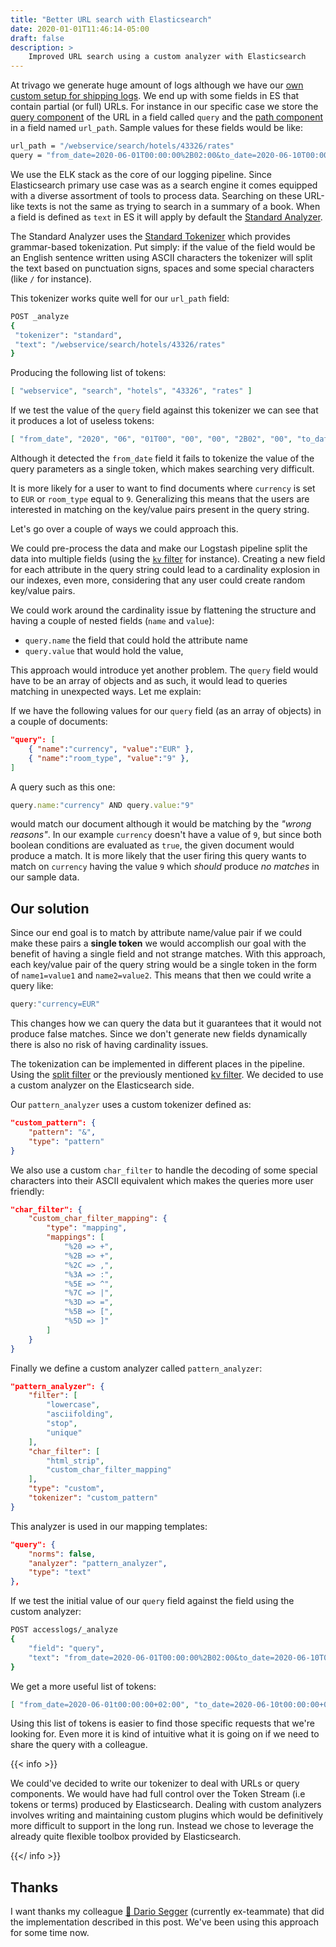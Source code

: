 ```yaml
---
title: "Better URL search with Elasticsearch"
date: 2020-01-01T11:46:14-05:00
draft: false
description: >
    Improved URL search using a custom analyzer with Elasticsearch
---
```


At trivago we generate huge amount of logs although we have our [own custom setup for shipping
logs](https://tech.trivago.com/2016/01/19/logstash_protobuf_codec/). We end up with some
fields in ES that contain partial (or full) URLs. For instance in our specific case we store the
[query component](https://en.wikipedia.org/wiki/URL#Syntax) of the URL in a field called `query` and
the [path component](https://en.wikipedia.org/wiki/URL#Syntax) in a field named `url_path`. Sample
values for these fields would be like:

```sh
url_path = "/webservice/search/hotels/43326/rates"
query = "from_date=2020-06-01T00:00:00%2B02:00&to_date=2020-06-10T00:00:00%2B02:00&currency=EUR&room_type=9&room_0=2a&fixed_status=1"
```

We use the ELK stack as the core of our logging pipeline. Since Elasticsearch primary use case was as
a search engine it comes equipped with a diverse assortment of tools to process data. Searching on
these URL-like texts is not the same as trying to search in a summary of a book. When a field is
defined as `text` in ES it will apply by default the [Standard
Analyzer](https://www.elastic.co/guide/en/elasticsearch/reference/current/analysis-standard-analyzer.html).

The Standard Analyzer uses the [Standard
Tokenizer](https://www.elastic.co/guide/en/elasticsearch/reference/current/analysis-standard-tokenizer.html)
which provides grammar-based tokenization. Put simply: if the value of the field would be an English
sentence written using ASCII characters the tokenizer will split the text based on punctuation signs,
spaces and some special characters (like `/` for instance).

This tokenizer works quite well for our `url_path` field:

```bash
POST _analyze
{
 "tokenizer": "standard",
 "text": "/webservice/search/hotels/43326/rates"
}
```

Producing the following list of tokens:

```json
[ "webservice", "search", "hotels", "43326", "rates" ]
```


If we test the value of the `query` field against this tokenizer we can see that it produces a lot of
useless tokens:

```json
[ "from_date", "2020", "06", "01T00", "00", "00", "2B02", "00", "to_date", "2020", "06", "10T00", "00", "00", "2B02", "00", "currency", "EUR", "room_type", "9", "room_0", "2a", "fixed_status", "1" ]
```

Although it detected the `from_date` field it fails to tokenize the value of the query
parameters as a single token, which makes searching very difficult.

It is more likely for a user to want to find documents where `currency` is set to `EUR` or
`room_type` equal to `9`. Generalizing this means that the users are interested in matching on the
key/value pairs present in the query string.

Let's go over a couple of ways we could approach this.

We could pre-process the data and make our Logstash pipeline split the data into multiple
fields (using the [`kv` filter](https://www.elastic.co/guide/en/logstash/current/plugins-filters-kv.html)
for instance). Creating a new field for each attribute in the query string could lead to a
cardinality explosion in our indexes, even more, considering that any user could create
random key/value pairs.

We could work around the cardinality issue by flattening the structure and having a couple of nested
fields (`name` and `value`):

* `query.name` the field that could hold the attribute name
* `query.value` that would hold the value,

This approach would introduce yet another problem. The `query` field would have to be an array of objects
and as such, it would lead to queries matching in unexpected ways. Let me explain:

If we have the following values for our `query` field (as an array of objects) in a couple of documents:

```json
"query": [
    { "name":"currency", "value":"EUR" },
    { "name":"room_type", "value":"9" },
]
```

A query such as this one:

```js
query.name:"currency" AND query.value:"9"
```

would match our document although it would be matching by the _"wrong reasons"_. In our example
`currency` doesn't have a value of `9`, but since both boolean conditions are evaluated as `true`,
the given document would produce a match. It is more likely that the user firing this query wants to
match on `currency` having the value `9` which _should_ produce _no matches_ in our sample data.

## Our solution

Since our end goal is to match by attribute name/value pair if we could make these pairs a **single
token** we would accomplish our goal with the benefit of having a single field and not strange
matches. With this approach, each key/value pair of the query string would be a single
token in the form of `name1=value1` and `name2=value2`. This means that then we could write a query
like:

```js
query:"currency=EUR"
```

This changes how we can query the data but it guarantees that it would not produce false matches.
Since we don't generate new fields dynamically there is also no risk of having cardinality issues.

The tokenization can be implemented in different places in the pipeline. Using the [split
filter](https://www.elastic.co/guide/en/logstash/current/plugins-filters-split.html) or the
previously mentioned [kv
filter](https://www.elastic.co/guide/en/logstash/current/plugins-filters-kv.html). We decided to
use a custom analyzer on the Elasticsearch side.

Our `pattern_analyzer` uses a custom tokenizer defined as:

```json
"custom_pattern": {
    "pattern": "&",
    "type": "pattern"
}
```

We also use a custom `char_filter` to handle the decoding of some special characters into their ASCII
equivalent which makes the queries more user friendly:

```json
"char_filter": {
    "custom_char_filter_mapping": {
        "type": "mapping",
        "mappings": [
            "%20 => +",
            "%2B => +",
            "%2C => ,",
            "%3A => :",
            "%5E => ^",
            "%7C => |",
            "%3D => =",
            "%5B => [",
            "%5D => ]"
        ]
    }
}
```

Finally we define a custom analyzer called `pattern_analyzer`:

```json
"pattern_analyzer": {
    "filter": [
        "lowercase",
        "asciifolding",
        "stop",
        "unique"
    ],
    "char_filter": [
        "html_strip",
        "custom_char_filter_mapping"
    ],
    "type": "custom",
    "tokenizer": "custom_pattern"
}
```

This analyzer is used in our mapping templates:

```json
"query": {
    "norms": false,
    "analyzer": "pattern_analyzer",
    "type": "text"
},
```

If we test the initial value of our `query` field against the field using the custom analyzer:

```bash
POST accesslogs/_analyze
{
    "field": "query",
    "text": "from_date=2020-06-01T00:00:00%2B02:00&to_date=2020-06-10T00:00:00%2B02:00&currency=EUR&room_type=9&room_0=2a&fixed_status=1"
}
```

We get a more useful list of tokens:

```json
[ "from_date=2020-06-01t00:00:00+02:00", "to_date=2020-06-10t00:00:00+02:00", "currency=eur", "room_type=9", "room_0=2a", "fixed_status=1" ]
```

Using this list of tokens is easier to find those specific requests that we're looking for. Even more
it is kind of intuitive what it is going on if we need to share the query with a colleague.

{{< info >}}

We could've decided to write our tokenizer to deal with URLs or query components. We would have had
full control over the Token Stream (i.e tokens or terms) produced by Elasticsearch. Dealing with
custom analyzers involves writing and maintaining custom plugins which would be definitively more difficult
to support in the long run. Instead we chose to leverage the already quite flexible toolbox provided
by Elasticsearch.

{{</ info >}}

## Thanks

I want thanks my colleague [🦄 Dario Segger](https://github.com/unidario) (currently ex-teammate)
that did the implementation described in this post. We've been using this approach for some time now.